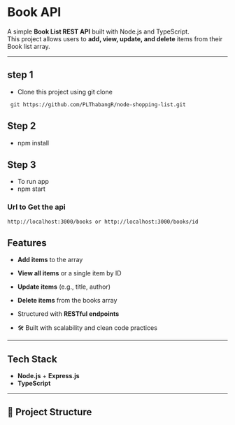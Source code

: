 # Book API 

A simple **Book List REST API** built with Node.js and TypeScript.  
This project allows users to **add, view, update, and delete** items from their Book list array.

---
## step 1
- Clone this project using git clone 
```
 git https://github.com/PLThabangR/node-shopping-list.git
```


## Step 2 
- npm install  
## Step 3 
- To run app
- npm start
  
### Url to Get the api 
 ```
http://localhost:3000/books or http://localhost:3000/books/id
```
##  Features
-  **Add items** to the array
-  **View all items** or a single item by ID
 
-  **Update items** (e.g., title, author)  
-  **Delete items** from the books array  
-  Structured with **RESTful endpoints**  
- 🛠 Built with scalability and clean code practices  

---

##  Tech Stack
- **Node.js** + **Express.js**
- **TypeScript**


---

## 📂 Project Structure

